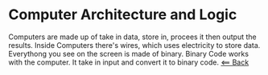 
# Computer Architecture and Logic

Computers are made up of take in data, store in,
procees it then output the results. Inside Computers
there's wires, which uses electricity to store data.
Everythong you see on the screen is made of binary.
Binary Code works with the computer. It take in input
and convert it to binary code.
[<== Back](README.md)